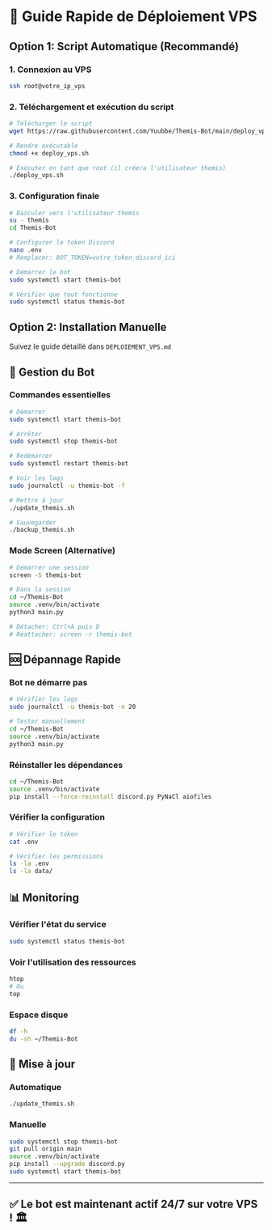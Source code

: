 # 🚀 Guide Rapide de Déploiement VPS

## Option 1: Script Automatique (Recommandé)

### 1. Connexion au VPS
```bash
ssh root@votre_ip_vps
```

### 2. Téléchargement et exécution du script
```bash
# Télécharger le script
wget https://raw.githubusercontent.com/Yuubbe/Themis-Bot/main/deploy_vps.sh

# Rendre exécutable
chmod +x deploy_vps.sh

# Exécuter en tant que root (il créera l'utilisateur themis)
./deploy_vps.sh
```

### 3. Configuration finale
```bash
# Basculer vers l'utilisateur themis
su - themis
cd Themis-Bot

# Configurer le token Discord
nano .env
# Remplacer: BOT_TOKEN=votre_token_discord_ici

# Démarrer le bot
sudo systemctl start themis-bot

# Vérifier que tout fonctionne
sudo systemctl status themis-bot
```

## Option 2: Installation Manuelle

Suivez le guide détaillé dans `DEPLOIEMENT_VPS.md`

## 🔧 Gestion du Bot

### Commandes essentielles
```bash
# Démarrer
sudo systemctl start themis-bot

# Arrêter  
sudo systemctl stop themis-bot

# Redémarrer
sudo systemctl restart themis-bot

# Voir les logs
sudo journalctl -u themis-bot -f

# Mettre à jour
./update_themis.sh

# Sauvegarder
./backup_themis.sh
```

### Mode Screen (Alternative)
```bash
# Démarrer une session
screen -S themis-bot

# Dans la session
cd ~/Themis-Bot
source .venv/bin/activate  
python3 main.py

# Détacher: Ctrl+A puis D
# Réattacher: screen -r themis-bot
```

## 🆘 Dépannage Rapide

### Bot ne démarre pas
```bash
# Vérifier les logs
sudo journalctl -u themis-bot -n 20

# Tester manuellement
cd ~/Themis-Bot
source .venv/bin/activate
python3 main.py
```

### Réinstaller les dépendances
```bash
cd ~/Themis-Bot
source .venv/bin/activate
pip install --force-reinstall discord.py PyNaCl aiofiles
```

### Vérifier la configuration
```bash
# Vérifier le token
cat .env

# Vérifier les permissions
ls -la .env
ls -la data/
```

## 📊 Monitoring

### Vérifier l'état du service
```bash
sudo systemctl status themis-bot
```

### Voir l'utilisation des ressources
```bash
htop
# Ou
top
```

### Espace disque
```bash
df -h
du -sh ~/Themis-Bot
```

## 🔄 Mise à jour

### Automatique
```bash
./update_themis.sh
```

### Manuelle
```bash
sudo systemctl stop themis-bot
git pull origin main
source .venv/bin/activate
pip install --upgrade discord.py
sudo systemctl start themis-bot
```

---

## ✅ Le bot est maintenant actif 24/7 sur votre VPS ! 🏛️
